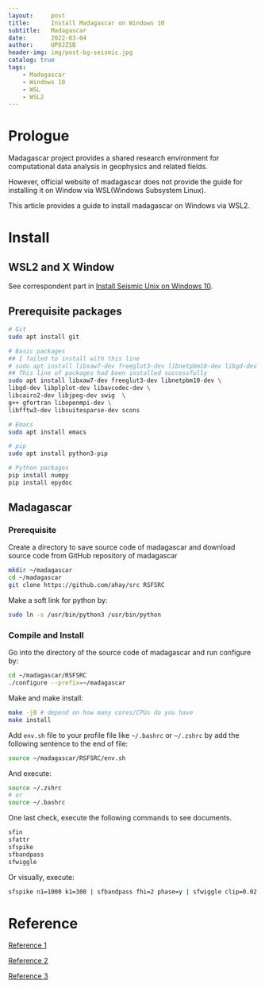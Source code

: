 ```yaml
---
layout:     post
title:      Install Madagascar on Windows 10
subtitle:   Madagascar
date:       2022-03-04
author:     UPOJZSB
header-img: img/post-bg-seismic.jpg
catalog: true
tags:
    - Madagascar
    - Windows 10
    - WSL
    - WSL2
---
```


# Prologue

Madagascar project provides a shared research environment for computational data analysis in geophysics and related fields.

However, official website of madagascar does not provide the guide for installing it on Window via WSL(Windows Subsystem Linux).

This article provides a guide to install madagascar on Windows via WSL2.

# Install
## WSL2 and X Window

See correspondent part in [Install Seismic Unix on Windows 10](https://upojzsb.github.io/2022/02/24/Install-Seismic-Unix-on-Windows-10/).

## Prerequisite packages

```sh
# Git
sudo apt install git

# Basic packages
## I failed to install with this line
# sudo apt install libxaw7-dev freeglut3-dev libnetpbm10-dev libgd-dev libplplot-dev libavcodec-dev libcairo2-dev libjpeg-dev swig python-dev python-numpy g++ gfortran libopenmpi-dev libfftw3-dev libsuitesparse-dev python-epydoc scons git emacs25
## This line of packages had been installed successfully
sudo apt install libxaw7-dev freeglut3-dev libnetpbm10-dev \
libgd-dev libplplot-dev libavcodec-dev \
libcairo2-dev libjpeg-dev swig  \
g++ gfortran libopenmpi-dev \
libfftw3-dev libsuitesparse-dev scons

# Emacs
sudo apt install emacs

# pip
sudo apt install python3-pip

# Python packages
pip install numpy
pip install epydoc
```

## Madagascar

### Prerequisite

Create a directory to save source code of madagascar and download source code from GitHub repository of madagascar

```sh
mkdir ~/madagascar
cd ~/madagascar
git clone https://github.com/ahay/src RSFSRC
```

Make a soft link for python by:
```sh
sudo ln -s /usr/bin/python3 /usr/bin/python
```

### Compile and Install

Go into the directory of the source code of madagascar and run configure by:

```sh
cd ~/madagascar/RSFSRC
./configure --prefix=~/madagascar
```

Make and make install:
```sh
make -j8 # depend on how many cores/CPUs do you have
make install
```

Add `env.sh` file to your profile file like `~/.bashrc` or `~/.zshrc` by add the following sentence to the end of file:

```sh
source ~/madagascar/RSFSRC/env.sh
```

And execute:

```sh
source ~/.zshrc
# or
source ~/.bashrc
```

One last check, execute the following commands to see documents.
```sh
sfin
sfattr
sfspike
sfbandpass
sfwiggle
```

Or visually, execute:

```sh
sfspike n1=1000 k1=300 | sfbandpass fhi=2 phase=y | sfwiggle clip=0.02 title="Welcome to Madagascar" | sfpen
```

# Reference
[Reference 1](https://blog.csdn.net/qq_45317164/article/details/121972078)

[Reference 2](https://www.reproducibility.org/wiki/Installation#Installation_from_source)

[Reference 3](https://www.reproducibility.org/wiki/Windows)
